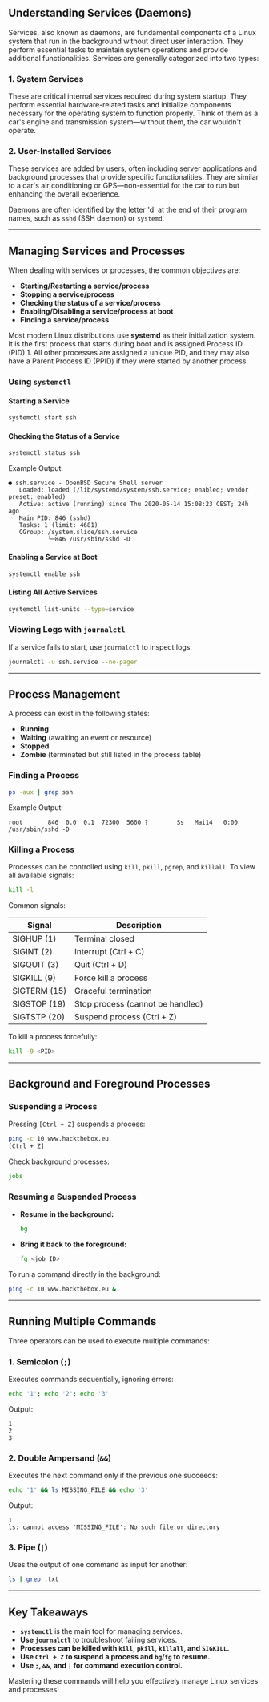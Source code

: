 
## Understanding Services (Daemons)

Services, also known as daemons, are fundamental components of a Linux system that run in the background without direct user interaction. They perform essential tasks to maintain system operations and provide additional functionalities. Services are generally categorized into two types:

### 1. System Services

These are critical internal services required during system startup. They perform essential hardware-related tasks and initialize components necessary for the operating system to function properly. Think of them as a car's engine and transmission system—without them, the car wouldn't operate.

### 2. User-Installed Services

These services are added by users, often including server applications and background processes that provide specific functionalities. They are similar to a car's air conditioning or GPS—non-essential for the car to run but enhancing the overall experience.

Daemons are often identified by the letter 'd' at the end of their program names, such as `sshd` (SSH daemon) or `systemd`.

---

## Managing Services and Processes

When dealing with services or processes, the common objectives are:

- **Starting/Restarting a service/process**
- **Stopping a service/process**
- **Checking the status of a service/process**
- **Enabling/Disabling a service/process at boot**
- **Finding a service/process**

Most modern Linux distributions use **systemd** as their initialization system. It is the first process that starts during boot and is assigned Process ID (PID) 1. All other processes are assigned a unique PID, and they may also have a Parent Process ID (PPID) if they were started by another process.

### Using `systemctl`

#### Starting a Service

```bash
systemctl start ssh
```

#### Checking the Status of a Service

```bash
systemctl status ssh
```

Example Output:

```
● ssh.service - OpenBSD Secure Shell server
   Loaded: loaded (/lib/systemd/system/ssh.service; enabled; vendor preset: enabled)
   Active: active (running) since Thu 2020-05-14 15:08:23 CEST; 24h ago
   Main PID: 846 (sshd)
   Tasks: 1 (limit: 4681)
   CGroup: /system.slice/ssh.service
           └─846 /usr/sbin/sshd -D
```

#### Enabling a Service at Boot

```bash
systemctl enable ssh
```

#### Listing All Active Services

```bash
systemctl list-units --type=service
```

### Viewing Logs with `journalctl`

If a service fails to start, use `journalctl` to inspect logs:

```bash
journalctl -u ssh.service --no-pager
```

---

## Process Management

A process can exist in the following states:

- **Running**
- **Waiting** (awaiting an event or resource)
- **Stopped**
- **Zombie** (terminated but still listed in the process table)

### Finding a Process

```bash
ps -aux | grep ssh
```

Example Output:

```
root       846  0.0  0.1  72300  5660 ?        Ss   Mai14   0:00 /usr/sbin/sshd -D
```

### Killing a Process

Processes can be controlled using `kill`, `pkill`, `pgrep`, and `killall`. To view all available signals:

```bash
kill -l
```

Common signals:

| Signal       | Description                      |
| ------------ | -------------------------------- |
| SIGHUP (1)   | Terminal closed                  |
| SIGINT (2)   | Interrupt (Ctrl + C)             |
| SIGQUIT (3)  | Quit (Ctrl + D)                  |
| SIGKILL (9)  | Force kill a process             |
| SIGTERM (15) | Graceful termination             |
| SIGSTOP (19) | Stop process (cannot be handled) |
| SIGTSTP (20) | Suspend process (Ctrl + Z)       |

To kill a process forcefully:

```bash
kill -9 <PID>
```

---

## Background and Foreground Processes

### Suspending a Process

Pressing `[Ctrl + Z]` suspends a process:

```bash
ping -c 10 www.hackthebox.eu
[Ctrl + Z]
```

Check background processes:

```bash
jobs
```

### Resuming a Suspended Process

- **Resume in the background:**
    
    ```bash
    bg
    ```
    
- **Bring it back to the foreground:**
    
    ```bash
    fg <job ID>
    ```
    

To run a command directly in the background:

```bash
ping -c 10 www.hackthebox.eu &
```

---

## Running Multiple Commands

Three operators can be used to execute multiple commands:

### 1. Semicolon (`;`)

Executes commands sequentially, ignoring errors:

```bash
echo '1'; echo '2'; echo '3'
```

Output:

```
1
2
3
```

### 2. Double Ampersand (`&&`)

Executes the next command only if the previous one succeeds:

```bash
echo '1' && ls MISSING_FILE && echo '3'
```

Output:

```
1
ls: cannot access 'MISSING_FILE': No such file or directory
```

### 3. Pipe (`|`)

Uses the output of one command as input for another:

```bash
ls | grep .txt
```

---

## Key Takeaways

- **`systemctl`** is the main tool for managing services.
- **Use `journalctl`** to troubleshoot failing services.
- **Processes can be killed with `kill`, `pkill`, `killall`, and `SIGKILL`.**
- **Use `Ctrl + Z` to suspend a process and `bg`/`fg` to resume.**
- **Use `;`, `&&`, and `|` for command execution control.**

Mastering these commands will help you effectively manage Linux services and processes!

